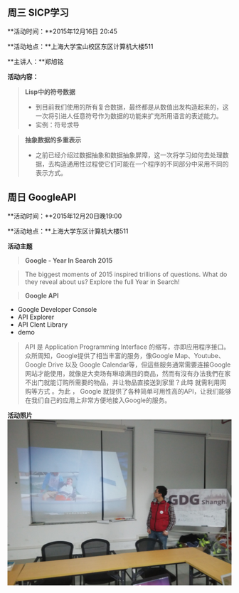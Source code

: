 周三 SICP学习
---
**活动时间：**2015年12月16日 20:45

**活动地点：**上海大学宝山校区东区计算机大楼511

**主讲人：**郑旭铭

**活动内容：**
> **Lisp中的符号数据**
> * 到目前我们使用的所有复合数据，最终都是从数值出发构造起来的，这一次将引进人任意符号作为数据的功能来扩充所用语言的表述能力。
> * 实例：符号求导

> **抽象数据的多重表示**
> * 之前已经介绍过数据抽象和数据抽象屏障，这一次将学习如何去处理数据，去构造通用性过程使它们可能在一个程序的不同部分中采用不同的表示方式。

周日 GoogleAPI
---
**活动时间：**2015年12月20日晚19:00

**活动地点：**上海大学东区计算机大楼511

**活动主题**
> **Google - Year In Search 2015**

>The biggest moments of 2015 inspired trillions of questions. What do they reveal about us? Explore the full Year in Search!

> **Google API**
 - Google Developer Console
 - API Explorer
 - API Clent Library
 - demo

>API 是 Application Programming Interface 的缩写，亦即应用程序接口。众所周知，Google提供了相当丰富的服务，像Google Map、Youtube、Google Drive 以及 Google Calendar等，但這些服务通常需要连接Google网站才能使用，就像是大卖场有琳琅满目的商品，然而有沒有办法我們在家不出门就能订购所需要的物品，并让物品直接送到家里？此時 就需利用网购等方式 。为此 ， Google 就提供了各种简单可用性高的API，让我们能够在我们自己的应用上非常方便地接入Google的服务。

**活动照片**
![2015-winter-w4-GoogleAPI](./img/w4-googleapi.jpg)
